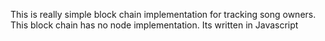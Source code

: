 This is really simple block chain implementation for tracking song owners.
This block chain has no node implementation.
Its written in Javascript
